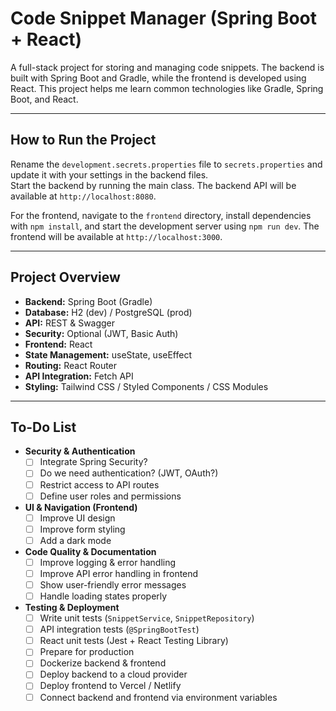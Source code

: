 # **Code Snippet Manager (Spring Boot + React)**

A full-stack project for storing and managing code snippets. The backend is built with Spring Boot and Gradle, while the frontend is developed using React. This project helps me learn common technologies like Gradle, Spring Boot, and React.

---

## **How to Run the Project**

Rename the `development.secrets.properties` file to `secrets.properties` and update it with your settings in the backend files.  
Start the backend by running the main class. The backend API will be available at `http://localhost:8080`.  

For the frontend, navigate to the `frontend` directory, install dependencies with `npm install`, and start the development server using `npm run dev`. The frontend will be available at `http://localhost:3000`.

---

## **Project Overview**

- **Backend:** Spring Boot (Gradle)
- **Database:** H2 (dev) / PostgreSQL (prod)
- **API:** REST & Swagger
- **Security:** Optional (JWT, Basic Auth)
- **Frontend:** React
- **State Management:** useState, useEffect
- **Routing:** React Router
- **API Integration:** Fetch API
- **Styling:** Tailwind CSS / Styled Components / CSS Modules

---

## **To-Do List**

- **Security & Authentication**
  - [ ] Integrate Spring Security?
  - [ ] Do we need authentication? (JWT, OAuth?)
  - [ ] Restrict access to API routes
  - [ ] Define user roles and permissions

- **UI & Navigation (Frontend)**
  - [ ] Improve UI design
  - [ ] Improve form styling
  - [ ] Add a dark mode

- **Code Quality & Documentation**
  - [ ] Improve logging & error handling
  - [ ] Improve API error handling in frontend
  - [ ] Show user-friendly error messages
  - [ ] Handle loading states properly

- **Testing & Deployment**
  - [ ] Write unit tests (`SnippetService`, `SnippetRepository`)
  - [ ] API integration tests (`@SpringBootTest`)
  - [ ] React unit tests (Jest + React Testing Library)
  - [ ] Prepare for production
  - [ ] Dockerize backend & frontend
  - [ ] Deploy backend to a cloud provider
  - [ ] Deploy frontend to Vercel / Netlify
  - [ ] Connect backend and frontend via environment variables
